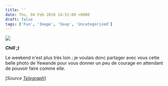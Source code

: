 ```yaml
---
title: ''
date: Thu, 04 Feb 2010 14:51:00 +0000
draft: false
tags: ['Fun', 'Image', 'Soup', 'Uncategorized']
---
```


![](https://madd0.files.wordpress.com/2010/02/tumblr_kxbnx5aosp1qzn0y8o1_500.jpg)

**_Chill ;)_**

Le weekend n'est plus très loin ; je voulais donc partager avec vous cette belle photo de Yewande pour vous donner un peu de courage en attendant de pouvoir faire comme elle.

\[_Source_ [_Telegraph_](http://www.telegraph.co.uk/earth/wildlife/7145982/Baby-gorilla-pictured-relaxing-in-human-like-pose.html)\]